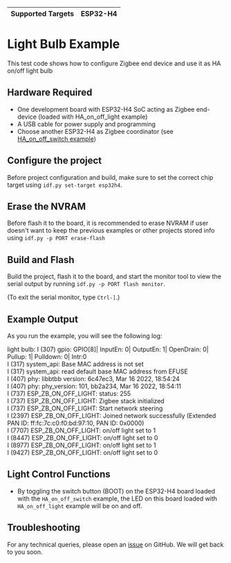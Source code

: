 | Supported Targets | ESP32-H4 |
| ----------------- | -------- |

# Light Bulb Example 

This test code shows how to configure Zigbee end device and use it as HA on/off light bulb

## Hardware Required

* One development board with ESP32-H4 SoC acting as Zigbee end-device (loaded with HA_on_off_light example)
* A USB cable for power supply and programming
* Choose another ESP32-H4 as Zigbee coordinator (see [HA_on_off_switch example](../HA_on_off_switch/))

## Configure the project

Before project configuration and build, make sure to set the correct chip target using `idf.py set-target esp32h4`.

## Erase the NVRAM 

Before flash it to the board, it is recommended to erase NVRAM if user doesn't want to keep the previous examples or other projects stored info 
using `idf.py -p PORT erase-flash`

## Build and Flash

Build the project, flash it to the board, and start the monitor tool to view the serial output by running `idf.py -p PORT flash monitor`.

(To exit the serial monitor, type ``Ctrl-]``.)

## Example Output

As you run the example, you will see the following log:

light bulb:
I (307) gpio: GPIO[8]| InputEn: 0| OutputEn: 1| OpenDrain: 0| Pullup: 1| Pulldown: 0| Intr:0   
I (317) system_api: Base MAC address is not set  
I (317) system_api: read default base MAC address from EFUSE  
I (407) phy: libbtbb version: 6c47ec3, Mar 16 2022, 18:54:24  
I (407) phy: phy_version: 101, bb2a234, Mar 16 2022, 18:54:11  
I (737) ESP_ZB_ON_OFF_LIGHT: status: 255  
I (737) ESP_ZB_ON_OFF_LIGHT: Zigbee stack initialized  
I (737) ESP_ZB_ON_OFF_LIGHT: Start network steering  
I (2397) ESP_ZB_ON_OFF_LIGHT: Joined network successfully (Extended PAN ID: ff:fc:7c:c0:f0:bd:97:10, PAN ID: 0x0000)  
I (7707) ESP_ZB_ON_OFF_LIGHT: on/off light set to 1  
I (8447) ESP_ZB_ON_OFF_LIGHT: on/off light set to 0  
I (8977) ESP_ZB_ON_OFF_LIGHT: on/off light set to 1  
I (9427) ESP_ZB_ON_OFF_LIGHT: on/off light set to 0  

## Light Control Functions

 * By toggling the switch button (BOOT) on the ESP32-H4 board loaded with the `HA_on_off_switch` example, the LED on this board loaded with `HA_on_off_light` example will be on and off.

## Troubleshooting

For any technical queries, please open an [issue](https://github.com/espressif/esp-zigbee-sdk/issues) on GitHub. We will get back to you soon.
